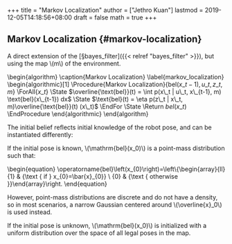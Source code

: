 +++
title = "Markov Localization"
author = ["Jethro Kuan"]
lastmod = 2019-12-05T14:18:56+08:00
draft = false
math = true
+++

## Markov Localization {#markov-localization}

A direct extension of the [§bayes\_filter]({{< relref "bayes_filter" >}}), but using the map \\(m\\) of the
environment.

\begin{algorithm}
  \caption{Markov Localization}
  \label{markov\_localization}
  \begin{algorithmic}[1]
    \Procedure{Markov Localization}{$\text{bel}(x\_{t-1}), u\_t, z\_t, m$}
    \ForAll{$x\_t$}
    \State $\overline{\text{bel}}(t) = \int p(x\_t | u\_t, x\_{t-1}, m)
    \text{bel}(x\_{t-1}) dx$
    \State $\text{bel}(t) = \eta p(z\_t | x\_t, m)\overline{\text{bel}}(t) (x\_t)$
    \EndFor
    \State \Return $bel(x\_t)$
    \EndProcedure
  \end{algorithmic}
\end{algorithm}

The initial belief reflects initial knowledge of the robot pose, and
can be instantiated differently:

If the initial pose is known, \\(\mathrm{bel}(x\_0)\\) is a point-mass
distribution such that:

\begin{equation}
  \operatorname{bel}\left(x\_{0}\right)=\left\\{\begin{array}{ll}{1} & {\text { if } x\_{0}=\bar{x}\_{0}} \\ {0} & {\text { otherwise }}\end{array}\right.
\end{equation}

However, point-mass distributions are discrete and do not have a
density, so in most scenarios, a narrow Gaussian centered around
\\(\overline{x}\_0\\) is used instead.

If the initial pose is unknown, \\(\mathrm{bel}(x\_0)\\) is initialized
with a uniform distribution over the space of all legal poses in the map.
